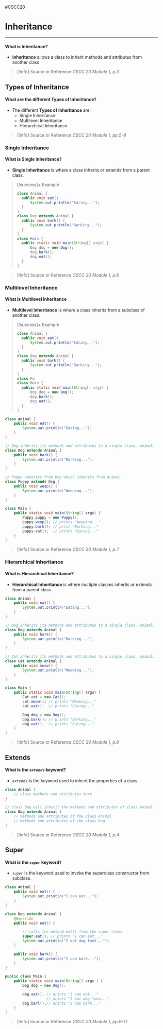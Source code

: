 #CSCC20

# Inheritance
---
#### What is **Inheritance?**
- **Inheritance** allows a class to inherit methods and attributes from another class

> [!info] Source or Reference
> *CSCC 20 Module 1, p.3*
## Types of Inheritance
#### What are the different **Types of Inheritance?**
- The different **Types of Inheritance** are:
	- Single Inheritance
	- Multilevel Inheritance
	- Hierarchical Inheritance
 
> [!info] Source or Reference
> *CSCC 20 Module 1, pp.5-8*
### Single Inheritance
#### What is **Single Inheritance?**
- **Single Inheritance** is where a class inherits or extends from a parent class.

> [!success]+ Example
> 
> ```java
> class Animal {
> 	public void eat()
> 		System.out.println("Eating...");
> 	}
> }
> class Dog extends Animal {
> 	public void bark() {
> 		System.out.println("Barking...");
> 	}
> }
> class Main {
>	public static void main(String[] args) {
>		Dog dog = new Dog();
>		dog.bark();
>		dog.eat();
>	}
> }
> ```

> [!info] Source or Reference
> *CSCC 20 Module 1, p.6*
### Multilevel Inheritance
#### What is **Multilevel Inheritance**
- **Multilevel Inheritance** is where a class inherits from a subclass of another class.

> [!success]+ Example
> 
> ```java
> class Animal {
> 	public void eat()
> 		System.out.println("Eating...");
> 	}
> }
> class Dog extends Animal {
> 	public void bark() {
> 		System.out.println("Barking...");
> 	}
> }
> class Pu
> class Main {
>	public static void main(String[] args) {
>		Dog dog = new Dog();
>		dog.bark();
>		dog.eat();
>	}
> }
> ```
```java
class Animal {
	public void eat() {
		System.out.println("Eating...");
	}
}

// Dog inherits its methods and attributes to a single class, Animal;
class Dog extends Animal {
	public void bark() {
		System.out.println("Barking...");
	}
}

// Puppy inherits from Dog which inherits from Animal
class Puppy extends Dog {
	public void weep() {
		System.out.println("Weeping...");
	}
}

class Main {
	public static void main(String[] args) {
		Puppy puppy = new Puppy();
		puppy.weep(); // prints "Weeping..."
		puppy.bark(); // print "Barking..."
		puppy.eat();  // prints "Eating..."
	}
}
```

> [!info] Source or Reference
> *CSCC 20 Module 1, p.7*
### Hierarchical Inheritance
#### What is **Hierarchical Inheritance?**
- **Hierarchical Inheritance** is where multiple classes inherits or extends from a parent class

```java
class Animal {
	public void eat() {
		System.out.println("Eating...");
	}
}

// Dog inherits its methods and attributes to a single class, Animal;
class Dog extends Animal {
	public void bark() {
		System.out.println("Barking...");
	}
}

// Cat inherits its methods and attributes to a single class, Animal;
class Cat extends Animal {
	public void meow() {
		System.out.println("Meowing...");
	}
}

class Main {
	public static void main(String[] args) {
		Cat cat = new Cat();
		cat.meow(); // prints "Meowing..."
		cat.eat();  // prints "Eating..."

		Dog dog = new Dog();
		dog.bark(); // prints "Barking..."
		dog.eat();  // prints "Eating..."
	}
}
```

> [!info] Source or Reference
> *CSCC 20 Module 1, p.8*
## Extends
#### What is the *`extends`* keyword?
- *`extends`* is the keyword used to inherit the properties of a class.

```java
class Animal {
	// class methods and attributes here
}

// class Dog will inherit the methods and attributes of class Animal
class Dog extends Animal {
	// methods and attributes of the class Animal
	// methods and attributes of the class Dog
}
```

> [!info] Source or Reference
> *CSCC 20 Module 1, p.4*
## Super
#### What is the *`super`* keyword?
- *`super`* is the keyword used to invoke the superclass constructor from subclass.

```java
class Animal {
	public void eat() {
		System.out.println("I can eat...");
	}
}

class Dog extends Animal {
	@Override
	public void eat() {

		// calls the method eat() from the super class
		super.eat(); // prints "I can eat..."
		System.out.println("I eat dog food...");
	}

	public void bark() {
		System.out.println("I can bark...");
	}
}

public class Main {
	public static void main(String[] args ) {
		Dog dog = new Dog();

		dog.eat(); // prints "I can eat..."
				   // prints "I eat dog food..."
		dog.barl();// prints "I can bark..."
	}
}
```

> [!info] Source or Reference
> *CSCC 20 Module 1, pp.9-11*